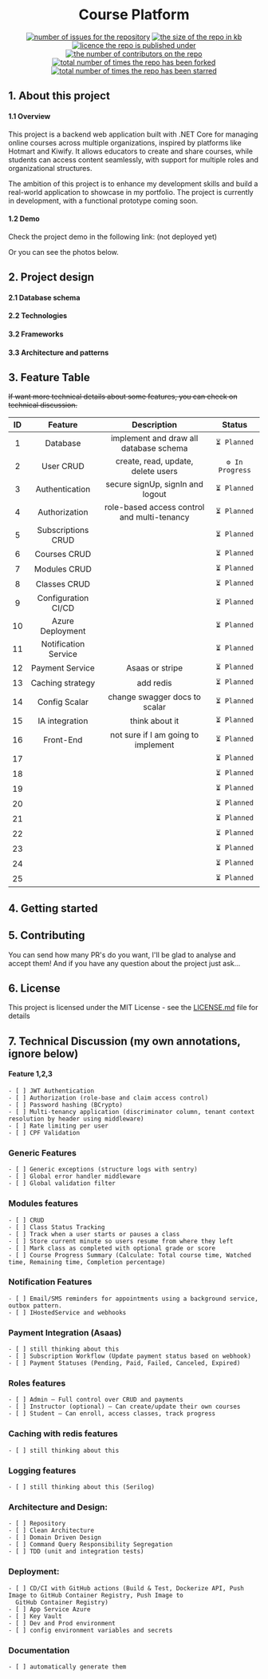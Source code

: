 <h1 align="center">
Course Platform</h1>
<p align="center">
  <a href="https://github.com/marcuscfarias/course-platform/issues"><img alt="number of issues for the repository" src="https://img.shields.io/github/issues/marcuscfarias/course-platform?color=red&label=Issues&style=for-the-badge" target="_blank" /></a>
  <a href="https://github.com/marcuscfarias/course-platform"><img alt="the size of the repo in kb" src="https://img.shields.io/github/repo-size/marcuscfarias/course-platform?color=orange&label=Repo-Size&style=for-the-badge" target="_blank" /></a>
  <a href="https://opensource.org/licenses/MIT"><img alt="licence the repo is published under" src="https://img.shields.io/badge/License-MIT-yellow?style=for-the-badge" target="_blank" /></a>
 <a href="https://github.com/marcuscfarias/course-platform/graphs/contributors"><img alt="the number of contributors on the repo" src="https://img.shields.io/github/contributors/marcuscfarias/course-platform?color=brightgreen&label=Contributors&style=for-the-badge" target="_blank" /></a>
  <a href="https://github.com/marcuscfarias/course-platform/network/members"><img alt="total number of times the repo has been forked" src="https://img.shields.io/github/forks/marcuscfarias/course-platform?color=blue&label=Forks&style=for-the-badge" target="_blank" /></a>
  <a href="https://github.com/marcuscfarias/course-platform/stargazers"><img alt="total number of times the repo has been starred" src="https://img.shields.io/github/stars/marcuscfarias/course-platform?color=blueviolet&label=Stars&style=for-the-badge" target="_blank" /></a>
</p>

## 1. About this project

#### 1.1 Overview

This project is a backend web application built with .NET Core for managing online courses across multiple organizations, inspired by platforms like Hotmart and Kiwify. It allows educators to create and share courses, while students can access content seamlessly, with support for multiple roles and organizational structures.

The ambition of this project is to enhance my development skills and build a real-world application to showcase in my portfolio. The project is currently in development, with a functional prototype coming soon.

#### 1.2 Demo

Check the project demo in the following link: (not deployed yet)

Or you can see the photos below.

## 2. Project design

#### 2.1 Database schema

#### 2.2 Technologies

#### 3.2 Frameworks

#### 3.3 Architecture and patterns

## 3. Feature Table

~~If want more technical details about some features, you can check on technical discussion.~~

| ID |       Feature        |                 Description                 |      Status      |
|:--:|:--------------------:|:-------------------------------------------:|:----------------:|
| 1  |       Database       |   implement and draw all database schema    |   `⏳ Planned`    |
| 2  |      User CRUD       |     create, read, update, delete users      | `⚙️ In Progress` |
| 3  |    Authentication    |      secure signUp, signIn and logout       |   `⏳ Planned`    |
| 4  |    Authorization     | role-based access control and multi-tenancy |   `⏳ Planned`    |
| 5  |  Subscriptions CRUD  |                                             |   `⏳ Planned`    |
| 6  |     Courses CRUD     |                                             |   `⏳ Planned`    |
| 7  |     Modules CRUD     |                                             |   `⏳ Planned`    |
| 8  |     Classes CRUD     |                                             |   `⏳ Planned`    |
| 9  | Configuration CI/CD  |                                             |   `⏳ Planned`    |
| 10 |   Azure Deployment   |                                             |   `⏳ Planned`    |
| 11 | Notification Service |                                             |   `⏳ Planned`    |
| 12 |   Payment Service    |               Asaas or stripe               |   `⏳ Planned`    |
| 13 |   Caching strategy   |                  add redis                  |   `⏳ Planned`    |
| 14 |    Config Scalar     |        change swagger docs to scalar        |   `⏳ Planned`    |
| 15 |    IA integration    |               think about it                |   `⏳ Planned`    |
| 16 |      Front-End       |     not sure if I am going to implement     |   `⏳ Planned`    |
| 17 |                      |                                             |   `⏳ Planned`    |
| 18 |                      |                                             |   `⏳ Planned`    |
| 19 |                      |                                             |   `⏳ Planned`    |
| 20 |                      |                                             |   `⏳ Planned`    |
| 21 |                      |                                             |   `⏳ Planned`    |
| 22 |                      |                                             |   `⏳ Planned`    |
| 23 |                      |                                             |   `⏳ Planned`    |
| 24 |                      |                                             |   `⏳ Planned`    |
| 25 |                      |                                             |   `⏳ Planned`    |

## 4. Getting started

## 5. Contributing

You can send how many PR's do you want, I'll be glad to analyse and accept them! And if you have any question about the
project just ask...

## 6. License

This project is licensed under the MIT License - see
the [LICENSE.md](https://github.com/marcuscfarias/course-platform/blob/main/README.md) file for details

## 7. Technical Discussion (my own annotations, ignore below)

#### Feature 1,2,3

```
- [ ] JWT Authentication
- [ ] Authorization (role-base and claim access control)
- [ ] Password hashing (BCrypto)
- [ ] Multi-tenancy application (discriminator column, tenant context resolution by header using middleware)
- [ ] Rate limiting per user
- [ ] CPF Validation
```

### Generic Features

```
- [ ] Generic exceptions (structure logs with sentry)
- [ ] Global error handler middleware
- [ ] Global validation filter
```

### Modules features

```
- [ ] CRUD
- [ ] Class Status Tracking
- [ ] Track when a user starts or pauses a class
- [ ] Store current minute so users resume from where they left
- [ ] Mark class as completed with optional grade or score
- [ ] Course Progress Summary (Calculate: Total course time, Watched time, Remaining time, Completion percentage)
```

### Notification Features

```
- [ ] Email/SMS reminders for appointments using a background service, outbox pattern.
- [ ] IHostedService and webhooks
```

### Payment Integration (Asaas)

```
- [ ] still thinking about this
- [ ] Subscription Workflow (Update payment status based on webhook)
- [ ] Payment Statuses (Pending, Paid, Failed, Canceled, Expired)
```

### Roles features

```
- [ ] Admin – Full control over CRUD and payments
- [ ] Instructor (optional) – Can create/update their own courses
- [ ] Student – Can enroll, access classes, track progress
```

### Caching with redis features

```
- [ ] still thinking about this
```

### Logging features

```
- [ ] still thinking about this (Serilog)
```

### Architecture and Design:

```
- [ ] Repository
- [ ] Clean Architecture
- [ ] Domain Driven Design
- [ ] Command Query Responsibility Segregation
- [ ] TDD (unit and integration tests)
```

### Deployment:

```
- [ ] CD/CI with GitHub actions (Build & Test, Dockerize API, Push Image to GitHub Container Registry, Push Image to
  GitHub Container Registry)
- [ ] App Service Azure
- [ ] Key Vault
- [ ] Dev and Prod environment
- [ ] config environment variables and secrets
```

### Documentation

```
- [ ] automatically generate them
```

